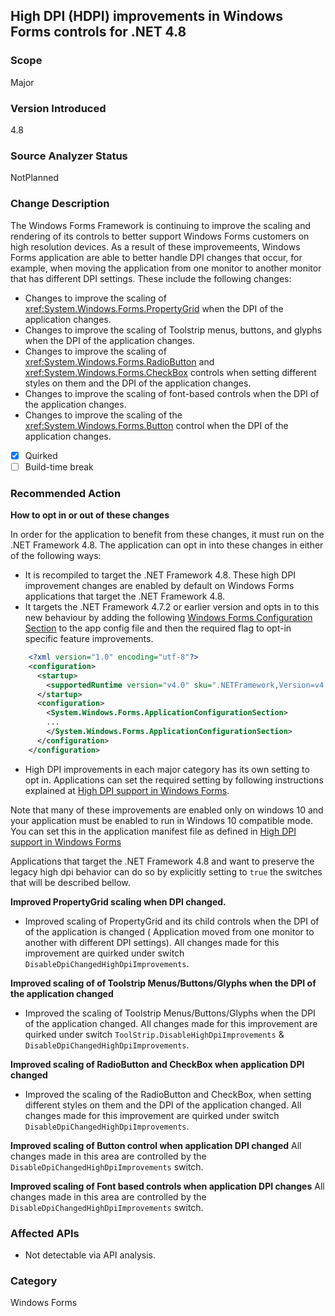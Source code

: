 ## High DPI (HDPI) improvements in Windows Forms controls for .NET 4.8

### Scope
Major

### Version Introduced
4.8

### Source Analyzer Status
NotPlanned

### Change Description
The Windows Forms Framework is continuing to improve the scaling and rendering of its controls to better support Windows Forms customers on high resolution devices. As a result of these improvemeents, Windows Forms application are able to better handle DPI changes that occur, for example, when moving the application from one monitor to another monitor that has different DPI settings. These include the following changes:
- Changes to improve the scaling of <xref:System.Windows.Forms.PropertyGrid> when the DPI of the application changes.
- Changes to improve the scaling of Toolstrip menus, buttons, and glyphs when the DPI of the application changes.
- Changes to improve the scaling of <xref:System.Windows.Forms.RadioButton> and <xref:System.Windows.Forms.CheckBox> controls when setting different styles on them and the DPI of the application changes.
- Changes to improve the scaling of font-based controls when the DPI of the application changes.
- Changes to improve the scaling of the <xref:System.Windows.Forms.Button> control when the DPI of the application changes.

- [x] Quirked
- [ ] Build-time break

### Recommended Action
__How to opt in or out of these changes__
  
In order for the application to benefit from these changes, it must run on the .NET Framework 4.8. The application can opt in into these changes in either of the following ways:
- It is recompiled to target the .NET Framework 4.8. These high DPI improvement changes are enabled by default on Windows Forms applications that target the .NET Framework 4.8.
- It targets the .NET Framework 4.7.2 or earlier version and opts in to this new behaviour by adding the following [Windows Forms Configuration Section](https://docs.microsoft.com/en-us/dotnet/framework/configure-apps/file-schema/winforms/) to the app config file and then the required flag to opt-in specific feature improvements.

```xml
    <?xml version="1.0" encoding="utf-8"?>
    <configuration>
      <startup>
        <supportedRuntime version="v4.0" sku=".NETFramework,Version=v4.7"/>
      </startup>
      <configuration>
        <System.Windows.Forms.ApplicationConfigurationSection>
        ...
        </System.Windows.Forms.ApplicationConfigurationSection>
      </configuration>
    </configuration>
```    
-  High DPI improvements in each major category has its own setting to opt in. Applications can set the required setting by following instructions explained at [High DPI support in Windows Forms](https://docs.microsoft.com/en-us/dotnet/framework/winforms/high-dpi-support-in-windows-forms).

Note that many of these improvements are enabled only on windows 10 and your application must be enabled to run in Windows 10 compatible mode. You can set this in the application manifest file as defined in [High DPI support in Windows Forms](https://docs.microsoft.com/en-us/dotnet/framework/winforms/high-dpi-support-in-windows-forms)

Applications that target the .NET Framework 4.8 and want to preserve the legacy high dpi behavior can do so by explicitly setting to `true` the switches that will be described bellow.

__Improved PropertyGrid scaling when DPI changed.__
- Improved scaling of PropertyGrid and its child controls when the DPI of of the application is changed ( Application moved from one monitor to another with different DPI settings). All changes made for this improvement are quirked under switch `DisableDpiChangedHighDpiImprovements`.

__Improved scaling of of Toolstrip Menus/Buttons/Glyphs when the DPI of the application changed__
- Improved the scaling of Toolstrip Menus/Buttons/Glyphs when the DPI of the application changed. All changes made for this improvement are quirked under switch `ToolStrip.DisableHighDpiImprovements` & `DisableDpiChangedHighDpiImprovements`.

__Improved scaling of RadioButton and CheckBox when application DPI changed__
- Improved the scaling of the RadioButton and CheckBox, when setting different styles on them and the DPI of the application changed. All changes made for this improvement are quirked under switch `DisableDpiChangedHighDpiImprovements`.

__Improved scaling of Button control when application DPI changed__
All changes made in this area are controlled by the  `DisableDpiChangedHighDpiImprovements` switch.

__Improved scaling of Font based controls when application DPI changes__
All changes made in this area are controlled by the `DisableDpiChangedHighDpiImprovements` switch.
 
### Affected APIs 
- Not detectable via API analysis.


### Category
Windows Forms

<!--
    ### Original Bug
616661
378542
519500
597091
645041
656271
664147
671791
-->

<!-- breaking change id:  -->

